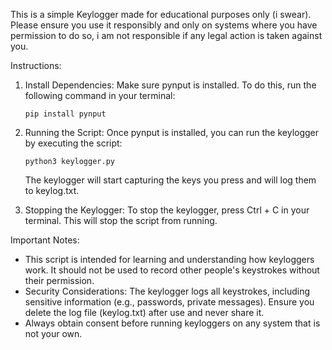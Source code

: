 This is a simple Keylogger made for educational purposes only (i swear). Please ensure you use it responsibly and only on 
systems where you have permission to do so, i am not responsible if any legal action is taken against you.

Instructions:

1. Install Dependencies:
   Make sure pynput is installed. To do this, run the following command in your terminal:
   ~~~console
   pip install pynput
   ~~~

3. Running the Script:
   Once pynput is installed, you can run the keylogger by executing the script:
   ~~~console
   python3 keylogger.py
   ~~~
   The keylogger will start capturing the keys you press and will log them to keylog.txt.

5. Stopping the Keylogger:
   To stop the keylogger, press Ctrl + C in your terminal. This will stop the script from running.

Important Notes:
- This script is intended for learning and understanding how keyloggers work.
 It should not be used to record other people's keystrokes without their permission.
- Security Considerations: The keylogger logs all keystrokes, including sensitive information 
(e.g., passwords, private messages). Ensure you delete the log file (keylog.txt) after use and never share it.
- Always obtain consent before running keyloggers on any system that is not your own.
